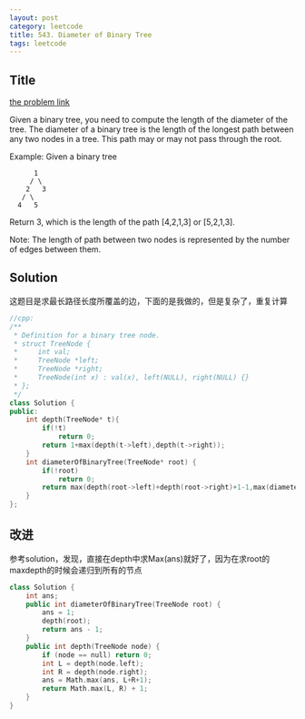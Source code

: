 ```yaml
---
layout: post
category: leetcode
title: 543. Diameter of Binary Tree
tags: leetcode
---
```

## Title
[the problem link](https://leetcode.com/problems/diameter-of-binary-tree/description/)

Given a binary tree, you need to compute the length of the diameter of the tree. The diameter of a binary tree is the length of the longest path between any two nodes in a tree. This path may or may not pass through the root.

Example:
Given a binary tree 

          1
         / \
        2   3
       / \     
      4   5    

Return 3, which is the length of the path [4,2,1,3] or [5,2,1,3].

Note: The length of path between two nodes is represented by the number of edges between them.

## Solution

这题目是求最长路径长度所覆盖的边，下面的是我做的，但是复杂了，重复计算
```c++
//cpp:
/**
 * Definition for a binary tree node.
 * struct TreeNode {
 *     int val;
 *     TreeNode *left;
 *     TreeNode *right;
 *     TreeNode(int x) : val(x), left(NULL), right(NULL) {}
 * };
 */
class Solution {
public:
    int depth(TreeNode* t){
        if(!t)
            return 0;
        return 1+max(depth(t->left),depth(t->right));
    }
    int diameterOfBinaryTree(TreeNode* root) {
        if(!root)
            return 0;
        return max(depth(root->left)+depth(root->right)+1-1,max(diameterOfBinaryTree(root->left),diameterOfBinaryTree(root->right)));
    }
};
```

## 改进

参考solution，发现，直接在depth中求Max(ans)就好了，因为在求root的maxdepth的时候会递归到所有的节点

```c++
class Solution {
    int ans;
    public int diameterOfBinaryTree(TreeNode root) {
        ans = 1;
        depth(root);
        return ans - 1;
    }
    public int depth(TreeNode node) {
        if (node == null) return 0;
        int L = depth(node.left);
        int R = depth(node.right);
        ans = Math.max(ans, L+R+1);
        return Math.max(L, R) + 1;
    }
}
```